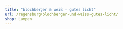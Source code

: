 ```yaml
---
title: "blochberger & weiß - gutes licht"
url: /regensburg/blochberger-und-weiss-gutes-licht/
shop: Lampen
---
```

